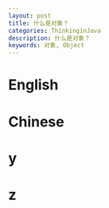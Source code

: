 ```yaml
---
layout: post
title: 什么是对象？
categories: ThinkinginJava
description: 什么是对象？
keywords: 对象, Object
---
```


# English
# Chinese
# y
# z
